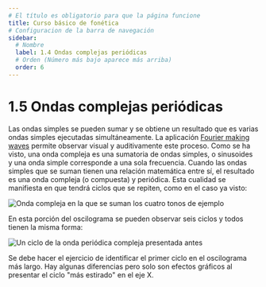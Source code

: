```yaml
---
# El título es obligatorio para que la página funcione
title: Curso básico de fonética
# Configuracion de la barra de navegación
sidebar:
  # Nombre
  label: 1.4 Ondas complejas periódicas
  # Orden (Número más bajo aparece más arriba)
  order: 6
---
```

# 1.5 Ondas complejas periódicas

Las ondas simples se pueden sumar y se obtiene un resultado que es varias ondas simples ejecutadas simultáneamente. La aplicación [Fourier making waves](https://phet.colorado.edu/en/simulations/fourier-making-waves/about) permite observar visual y auditivamente este proceso.
Como se ha visto, una onda compleja es una sumatoria de ondas simples, o sinusoides y una onda simple corresponde a una sola frecuencia.
Cuando las ondas simples que se suman tienen una relación matemática entre sí, el resultado es una onda compleja (o compuesta) y periódica. Esta cualidad se manifiesta en que tendrá ciclos que se repiten, como en el caso ya visto:

![Onda compleja en la que se suman los cuatro tonos de ejemplo](/imagenes/onda_compleja_sumando_4_tonos.png)

En esta porción del oscilograma se pueden observar seis ciclos y todos tienen la misma forma:

![Un ciclo de la onda periódica compleja presentada antes](/imagenes/un_ciclo_periodico.png)
 
Se debe hacer el ejercicio de identificar el primer ciclo en el oscilograma más largo. Hay algunas diferencias pero solo son efectos gráficos al presentar el ciclo "más estirado" en el eje X.
